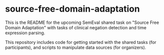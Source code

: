 # source-free-domain-adaptation
This is the README for the upcoming SemEval shared task on "Source Free Domain Adaptation" with tasks of clinical negation detection and time expression parsing.

This repository includes code for getting started with the shared tasks (for participants), and scripts to manipulate data sources (for organizers).
